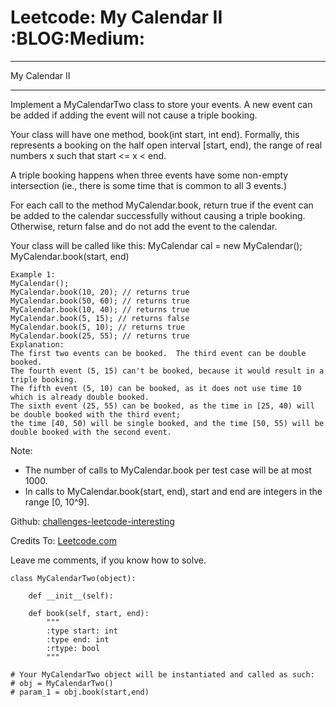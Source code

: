 # Leetcode: My Calendar II     :BLOG:Medium:


---

My Calendar II  

---

Implement a MyCalendarTwo class to store your events. A new event can be added if adding the event will not cause a triple booking.  

Your class will have one method, book(int start, int end). Formally, this represents a booking on the half open interval [start, end), the range of real numbers x such that start <= x < end.  

A triple booking happens when three events have some non-empty intersection (ie., there is some time that is common to all 3 events.)  

For each call to the method MyCalendar.book, return true if the event can be added to the calendar successfully without causing a triple booking. Otherwise, return false and do not add the event to the calendar.  

Your class will be called like this: MyCalendar cal = new MyCalendar(); MyCalendar.book(start, end)  

    Example 1:
    MyCalendar();
    MyCalendar.book(10, 20); // returns true
    MyCalendar.book(50, 60); // returns true
    MyCalendar.book(10, 40); // returns true
    MyCalendar.book(5, 15); // returns false
    MyCalendar.book(5, 10); // returns true
    MyCalendar.book(25, 55); // returns true
    Explanation: 
    The first two events can be booked.  The third event can be double booked.
    The fourth event (5, 15) can't be booked, because it would result in a triple booking.
    The fifth event (5, 10) can be booked, as it does not use time 10 which is already double booked.
    The sixth event (25, 55) can be booked, as the time in [25, 40) will be double booked with the third event;
    the time [40, 50) will be single booked, and the time [50, 55) will be double booked with the second event.

Note:  

-   The number of calls to MyCalendar.book per test case will be at most 1000.
-   In calls to MyCalendar.book(start, end), start and end are integers in the range [0, 10^9].

Github: [challenges-leetcode-interesting](https://github.com/DennyZhang/challenges-leetcode-interesting/tree/master/my-calendar-ii)  

Credits To: [Leetcode.com](https://leetcode.com/problems/my-calendar-ii/description/)  

Leave me comments, if you know how to solve.  

    class MyCalendarTwo(object):
    
        def __init__(self):
    
        def book(self, start, end):
            """
            :type start: int
            :type end: int
            :rtype: bool
            """
    
    # Your MyCalendarTwo object will be instantiated and called as such:
    # obj = MyCalendarTwo()
    # param_1 = obj.book(start,end)